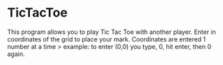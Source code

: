 # TicTacToe
This program allows you to play Tic Tac Toe with another player. Enter in coordinates of the grid to place your mark. Coordinates
are entered 1 number at a time > example: to enter (0,0) you type, 0, hit enter, then 0 again.
